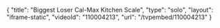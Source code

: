 {
    "title": "Biggest Loser Cal-Max Kitchen Scale",
    "type": "solo",
    "layout": "iframe-static",
    "videoId": "110004213",
    "url": "\/tvpembed\/110004213"
}